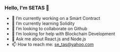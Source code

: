 ### Hello, I'm SETAS 👋

- 🔭 I’m currently working on a Smart Contract
- 🌱 I’m currently learning Solidity
- 👯 I’m looking to collaborate on Github
- 🤔 I’m looking for help with Blockchain Development
- 💬 Ask me about React.js and Node.js
- 📫 How to reach me: se_tas@yahoo.com
